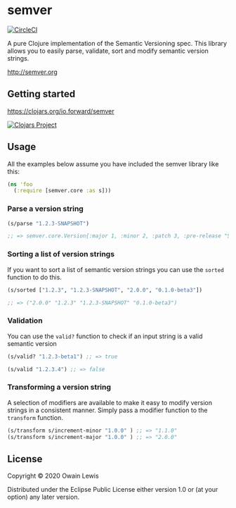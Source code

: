 # semver

[![CircleCI](https://circleci.com/gh/owainlewis/semver.svg?style=svg)](https://circleci.com/gh/owainlewis/semver)

A pure Clojure implementation of the Semantic Versioning spec. This library allows you to easily parse, validate, sort and modify semantic version strings.

http://semver.org

## Getting started

https://clojars.org/io.forward/semver

[![Clojars Project](https://img.shields.io/clojars/v/io.forward/semver.svg)](https://clojars.org/io.forward/semver)

## Usage

All the examples below assume you have included the semver library like this:

```clojure
(ns 'foo
  (:require [semver.core :as s]))
```

### Parse a version string

```clojure
(s/parse "1.2.3-SNAPSHOT")

;; => semver.core.Version{:major 1, :minor 2, :patch 3, :pre-release "SNAPSHOT", :metadata nil}
```

### Sorting a list of version strings

If you want to sort a list of semantic version strings you can use the `sorted` function to do this.

```clojure
(s/sorted ["1.2.3", "1.2.3-SNAPSHOT", "2.0.0", "0.1.0-beta3"])

;; => ("2.0.0" "1.2.3" "1.2.3-SNAPSHOT" "0.1.0-beta3")
```

### Validation

You can use the `valid?` function to check if an input string is a valid semantic version

```clojure
(s/valid? "1.2.3-beta1") ;; => true

(s/valid "1.2.3.4") ;; => false
```

### Transforming a version string

A selection of modifiers are available to make it easy to modify version strings in a consistent manner. Simply pass a modifier function to the `transform` function.

```clojure
(s/transform s/increment-minor "1.0.0" ) ;; => "1.1.0"
(s/transform s/increment-major "1.0.0" ) ;; => "2.0.0"
```

## License

Copyright © 2020 Owain Lewis

Distributed under the Eclipse Public License either version 1.0 or (at
your option) any later version.
